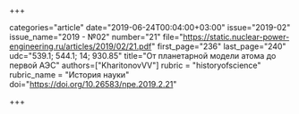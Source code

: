 +++

categories="article"
date="2019-06-24T00:04:00+03:00"
issue="2019-02"
issue_name="2019 - №02"
number="21"
file="https://static.nuclear-power-engineering.ru/articles/2019/02/21.pdf"
first_page="236"
last_page="240"
udc="539.1; 544.1; 14; 930.85"
title="От планетарной модели атома до первой АЭС"
authors=["KharitonovVV"]
rubric = "historyofscience"
rubric_name = "История науки"
doi="https://doi.org/10.26583/npe.2019.2.21"

+++

